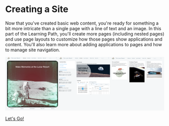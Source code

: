 # Creating a Site [](id=creating-a-site)

Now that you've created basic web content, you're ready for something a bit more
intricate than a single page with a line of text and an image. In this part of
the Learning Path, you'll create more pages (including nested pages) and use
page layouts to customize how those pages show applications and content. You'll
also learn more about adding applications to pages and how to manage site
navigation. 

![Figure 1: A preview of part of the site you'll create.](../../../images/001-final-site-preview.png)

<a class="go-link btn btn-primary" href="/discover/portal/-/knowledge_base/7-0/creating-pages-with-layouts">Let's Go!<span class="icon-circle-arrow-right"></span></a>
